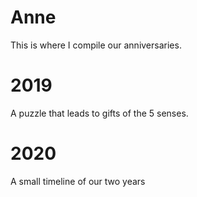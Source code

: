 # Anne

This is where I compile our anniversaries. 

# 2019

A puzzle that leads to gifts of the 5 senses. 

# 2020

A small timeline of our two years
